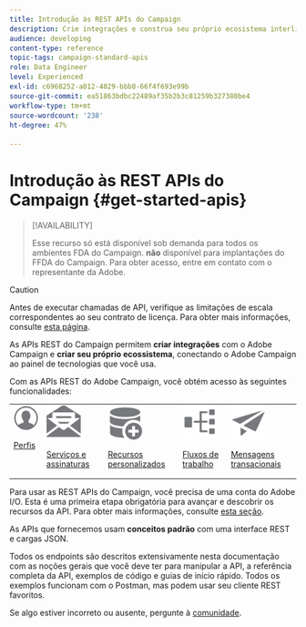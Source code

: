 ```yaml
---
title: Introdução às REST APIs do Campaign
description: Crie integrações e construa seu próprio ecosistema interligando o Campaign a um painel de tecnologias.
audience: developing
content-type: reference
topic-tags: campaign-standard-apis
role: Data Engineer
level: Experienced
exl-id: c6968252-a012-4029-bbb8-66f4f693e99b
source-git-commit: ea51863bdbc22489af35b2b3c81259b327380be4
workflow-type: tm+mt
source-wordcount: '238'
ht-degree: 47%

---
```


# Introdução às REST APIs do Campaign {#get-started-apis}

>[!AVAILABILITY]
>
>Esse recurso só está disponível sob demanda para todos os ambientes FDA do Campaign. **não** disponível para implantações do FFDA do Campaign. Para obter acesso, entre em contato com o representante da Adobe.

>[!CAUTION]
>
>Antes de executar chamadas de API, verifique as limitações de escala correspondentes ao seu contrato de licença. Para obter mais informações, consulte [esta página](https://helpx.adobe.com/legal/product-descriptions/campaign-standard.html#ITInfrastructureResourcesbyActiveProfilesTiers).

As APIs REST do Campaign permitem **criar integrações** com o Adobe Campaign e **criar seu próprio ecossistema**, conectando o Adobe Campaign ao painel de tecnologias que você usa.

Com as APIs REST do Adobe Campaign, você obtém acesso às seguintes funcionalidades:

<table><tr>
 <td valign="top"><a href="retrieving-profiles.md"><img width="60px" alt="condições" src="assets/icon_profile.svg"/></a><p><a href="retrieving-profiles.md">Perfis</a></p></td>
<td valign="top"><a href="creating-a-service.md"><img width="60px" alt="condições" src="assets/icon_services.svg"/></a><p><a href="creating-a-service.md">Serviços e assinaturas</a></p></td>
<td valign="top"><a href="interacting-with-custom-resources.md"><img width="60px" alt="condições" src="assets/icon_customresources.svg"/></a><p><a href="interacting-with-custom-resources.md">Recursos personalizados</a></p></td>
<td valign="top"><a href="controlling-a-workflow.md"><img width="60px" alt="condições" src="assets/icon_workflows.svg"/></a><p><a href="controlling-a-workflow.md">Fluxos de trabalho</a></p></td>
<td valign="top"><a href="managing-transactional-messages.md"><img width="60px" alt="condições" src="assets/icon_transactionalmessage.svg"/></a><p><a href="managing-transactional-messages.md">Mensagens transacionais</a></p></td>
</tr></table>

Para usar as REST APIs do Campaign, você precisa de uma conta do Adobe I/O. Esta é uma primeira etapa obrigatória para avançar e descobrir os recursos da API.
Para obter mais informações, consulte [esta seção](setting-up-api-access.md).

As APIs que fornecemos usam **conceitos padrão** com uma interface REST e cargas JSON.

Todos os endpoints são descritos extensivamente nesta documentação com as noções gerais que você deve ter para manipular a API, a referência completa da API, exemplos de código e guias de início rápido. Todos os exemplos funcionam com o Postman, mas podem usar seu cliente REST favoritos.

Se algo estiver incorreto ou ausente, pergunte à [comunidade](https://experienceleaguecommunities.adobe.com/t5/adobe-campaign-standard/ct-p/adobe-campaign-standard-community).
